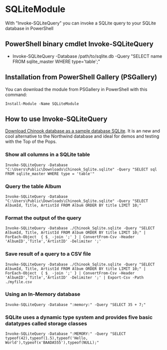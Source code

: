 # SQLiteModule
With "Invoke-SQLiteQuery" you can invoke a SQLite query to your SQLite database in PowerShell


PowerShell binary cmdlet Invoke-SQLiteQuery
------------------------------------------------------------

* Invoke-SQLiteQuery -Database /path/to/sqlite.db -Query "SELECT name FROM sqlite_master WHERE type='table';"


Installation from PowerShell Gallery (PSGallery)
------------------------------------------------

You can download the module from PSGallery in PowerShell with this command:

```Install-Module -Name SQLiteModule```

How to use Invoke-SQLiteQuery
-----------------------------

[Download Chinook database as a sample database SQLite](https://github.com/lerocha/chinook-database/blob/master/ChinookDatabase/DataSources/Chinook_Sqlite.sqlite). It is an new and cool alternative to the Northwind database and ideal for demos and testing with the Top of the Pops.

### Show all columns in a SQLite table

```
Invoke-SQLiteQuery -Database "C:\Users\Public\Downloads\Chinook_Sqlite.sqlite" -Query "SELECT sql FROM sqlite_master WHERE type = 'table'"
 ```
 
### Query the table Album

``` 
Invoke-SQLiteQuery -Database "C:\Users\Public\Downloads\Chinook_Sqlite.sqlite" -Query "SELECT AlbumId, Title, ArtistId FROM Album ORDER BY title LIMIT 10;"
```
### Format the output of the query

```
Invoke-SQLiteQuery -Database ./Chinook_Sqlite.sqlite -Query "SELECT AlbumId, Title, ArtistId FROM Album ORDER BY title LIMIT 10;" | ForEach-Object  { $_ -join ';' } | ConvertFrom-Csv -Header 'AlbumID','Title','ArtistID' -Delimiter ';'
```

### Save result of a query to a CSV file

```
Invoke-SQLiteQuery -Database ./Chinook_Sqlite.sqlite -Query "SELECT AlbumId, Title, ArtistId FROM Album ORDER BY title LIMIT 10;" | ForEach-Object  { $_ -join ';' } | ConvertFrom-Csv -Header 'AlbumID','Title','ArtistID' -Delimiter ';' | Export-Csv -Path ./myfile.csv
```

### Using an In-Memory database

```
Invoke-SQLiteQuery -Database ":memory:" -Query "SELECT 35 + 7;"
```

### SQLite uses a dynamic type system and provides five basic datatypes called storage classes

```
Invoke-SQLiteQuery -Database ":MEMORY:" -Query "SELECT typeof(42),typeof(1.5),typeof('Hello, World'),typeof(x'BAADA555'),typeof(NULL);"
```

